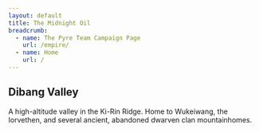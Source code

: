 ```yaml
---
layout: default
title: The Midnight Oil
breadcrumb:
  - name: The Pyre Team Campaign Page
    url: /empire/
  - name: Home
    url: /
---
```

## Dibang Valley

A high-altitude valley in the Ki-Rin Ridge. Home to Wukeiwang, the Iorvethen, and several ancient, abandoned dwarven clan mountainhomes.
